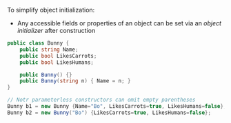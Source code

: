 To simplify object initialization:
- Any accessible fields or properties of an object can be set via an *object initializer* after construction
```C#
public class Bunny {
	public string Name;
	public bool LikesCarrots;
	public bool LikesHumans;

	public Bunny() {}
	public Bunny(string n) { Name = n; }
}

// Notr parameterless constructors can omit empty parentheses
Bunny b1 = new Bunny {Name="Bo", LikesCarrots=true, LikesHumans=false};
Bunny b2 = new Bunny("Bo") {LikesCarrots=true, LikesHumans=false};
```
